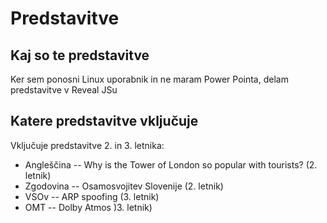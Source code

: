 # Predstavitve
## Kaj so te predstavitve
Ker sem ponosni Linux uporabnik in ne maram Power Pointa, delam predstavitve v Reveal JSu
## Katere predstavitve vključuje

Vključuje predstavitve 2. in 3. letnika:

- Angleščina -- Why is the Tower of London so popular with tourists? (2. letnik)
- Zgodovina -- Osamosvojitev Slovenije (2. letnik)
- VSOv -- ARP spoofing (3. letnik)
- OMT -- Dolby Atmos )3. letnik)
